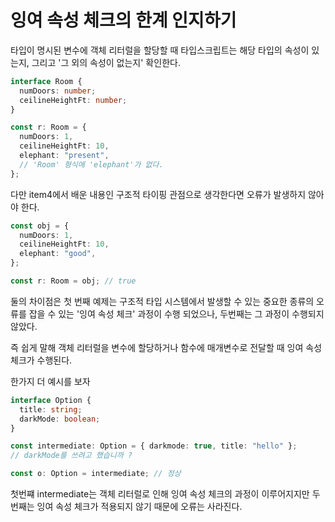 # 잉여 속성 체크의 한계 인지하기

타입이 명시된 변수에 객체 리터럴을 할당할 때 타입스크립트는
해당 타입의 속성이 있는지, 그리고 '그 외의 속성이 없는지' 확인한다.

```ts
interface Room {
  numDoors: number;
  ceilineHeightFt: number;
}

const r: Room = {
  numDoors: 1,
  ceilineHeightFt: 10,
  elephant: "present",
  // 'Room' 형식에 'elephant'가 없다.
};
```

다만 item4에서 배운 내용인 구조적 타이핑 관점으로 생각한다면
오류가 발생하지 않아야 한다.

```ts
const obj = {
  numDoors: 1,
  ceilineHeightFt: 10,
  elephant: "good",
};

const r: Room = obj; // true
```

둘의 차이점은 첫 번째 예제는 구조적 타입 시스템에서 발생할 수 있는 중요한 종류의 오류를 잡을 수 있는 '잉여 속성 체크' 과정이 수행 되었으나,
두번째는 그 과정이 수행되지 않았다.

즉 쉽게 말해 객체 리터럴을 변수에 할당하거나 함수에 매개변수로 전달할 때
잉여 속성 체크가 수행된다.

한가지 더 예시를 보자

```ts
interface Option {
  title: string;
  darkMode: boolean;
}

const intermediate: Option = { darkmode: true, title: "hello" };
// darkMode를 쓰려고 했습니까 ?

const o: Option = intermediate; // 정상
```

첫번쨰 intermediate는 객체 리터럴로 인해 잉여 속성 체크의 과정이 이루어지지만
두번째는 잉여 속성 체크가 적용되지 않기 때문에 오류는 사라진다.
